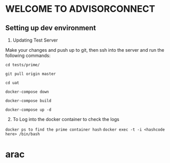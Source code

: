 #  WELCOME TO ADVISORCONNECT ##

## Setting up dev environment

1. Updating Test Server

Make your changes and push up to git, then ssh into the server and run the following commands:

  `cd tests/prime/`

  `git pull origin master`

  `cd uat`

  `docker-compose down`

  `docker-compose build`

  `docker-compose up -d`

2. To Log into the docker container to check the logs

  `docker ps to find the prime container hash`
  `docker exec -t -i <hashcode here> /bin/bash`
# arac
